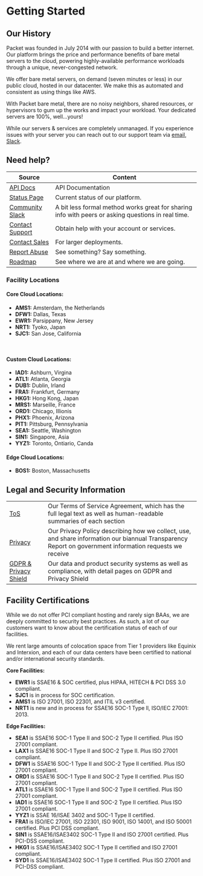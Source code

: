 <!--<meta>
{
    "title":"Overview",
    "description":"Platform Overview",
    "date": "09/20/2019",
    "tag":["Packet Platform", "FAQ"]
}
</meta>-->


# **Getting Started**

## Our History 
Packet was founded in July 2014 with our passion to build a better internet. Our platform brings the price and performance benefits of bare metal servers to the cloud, powering highly-available performance workloads through a unique, never-congested network.

We offer bare metal servers, on demand \(seven minutes or less\) in our public cloud, hosted in our datacenter. We make this as automated and consistent as using things like AWS. 

With Packet bare metal, there are no noisy neighbors, shared resources, or hypervisors to gum up the works and impact your workload. Your dedicated servers are 100%, well...yours!

While our servers & services are completely unmanaged. If you experience issues with your server you can reach out to our support team via [email](mailto:support@packet.com), [Slack](https://slack.packet.com/).


## Need help?

| Source  | Content |
| ------------- | ------------- |
| [API Docs](http://url.coming) | API Documentation
| [Status Page](https://status.packet.com/)  | Current status of our platform. |
| [Community Slack](https://slack.packet.com/)  | A bit less formal method works great for sharing info with peers or asking questions in real time.  |
| [Contact Support](https://app.packet.net/support) | Obtain help with your account or services.
[Contact Sales](mailto:sales@packet.com) | For larger deployments.
[Report Abuse](mailto:abuse@packet.com) | See something? Say something. 
[Roadmap](https://www.packet.com/developers/roadmap/) | See where we are at and where we are going.

### **Facility Locations**

#### Core Cloud Locations:
* **AMS1:** Amsterdam, the Netherlands 
* **DFW1:** Dallas, Texas 
* **EWR1:** Parsippany, New Jersey  
* **NRT1:** Tyoko, Japan 
* **SJC1:** San Jose, California
<br />

#### Custom Cloud Locations: 
* **IAD1:** Ashburn, Virgina 
* **ATL1:** Atlanta, Georgia 
* **DUB1:** Dublin, Irland 
* **FRA1:** Frankfurt, Germany 
* **HKG1:** Hong Kong, Japan 
* **MRS1:** Marseille, France 
* **ORD1:** Chicago, Illionis 
* **PHX1:** Phoenix, Arizona
* **PIT1:** Pittsburg, Pennsylvania
* **SEA1:** Seattle, Washington 
* **SIN1:** Singapore, Asia 
* **YYZ1:** Toronto, Ontiario, Canda 

#### Edge Cloud Locations: 
* **BOS1:** Boston, Massachusetts

## Legal and Security Information
| | |
| ------------- | ------------- |
| [ToS](https://www.packet.com/about/terms/service/) | Our Terms of Service Agreement, which has the full legal text as well as human-readable summaries of each section
[Privacy](https://www.packet.com/about/terms/privacy/) | Our Privacy Policy describing how we collect, use, and share information our biannual Transparency Report on government information requests we receive
[GDPR & Privacy Shield](https://www.packet.com/about/terms/gdpr/) |  Our data and product security systems as well as compliance, with detail pages on GDPR and Privacy Shield

## Facility Certifications

While we do not offer PCI compliant hosting and rarely sign BAAs, we are deeply committed to security best practices. As such, a lot of our customers want to know about the certification status of each of our facilities.   

We rent large amounts of colocation space from Tier 1 providers like Equinix and Interxion, and each of our data centers have been certified to national and/or international security standards.

**Core Facilities:**

* **EWR1** is SSAE16 & SOC certified, plus HIPAA, HITECH & PCI DSS 3.0 compliant.
* **SJC1** is in process for SOC certification.
* **AMS1** is ISO 27001, ISO 22301, and ITIL v3 certified.
* **NRT1** is new and in process for SSAE16 SOC-1 Type ll, ISO/IEC 27001: 2013.

**Edge Facilities:** 

* **SEA1** is SSAE16 SOC-1 Type II and SOC-2 Type II certified. Plus ISO 27001 compliant.
* **LAX1** is SSAE16 SOC-1 Type II and SOC-2 Type II. Plus ISO 27001 compliant. 
* **DFW1** is SSAE16 SOC-1 Type II and SOC-2 Type II certified. Plus ISO 27001 compliant. 
* **ORD1** is SSAE16 SOC-1 Type II and SOC-2 Type II certified. Plus ISO 27001 compliant.  
* **ATL1** is SSAE16 SOC-1 Type II and SOC-2 Type II certified. Plus ISO 27001 compliant.  
* **IAD1** is SSAE16 SOC-1 Type II and SOC-2 Type II certified. Plus ISO 27001 compliant.
* **YYZ1** is SSAE 16/ISAE 3402 and SOC-1 Type II certified.  
* **FRA1** is ISO/IEC 27001, ISO 22301, ISO 9001, ISO 14001, and ISO 50001 certified. Plus PCI DSS compliant.
* **SIN1** is SSAE16/ISAE3402 SOC-1 Type II and ISO 27001 certified. Plus PCI-DSS compliant.  
* **HKG1** is SSAE16/ISAE3402 SOC-1 Type II certified and ISO 27001 compliant. 
* **SYD1** is SSAE16/ISAE3402 SOC-1 Type II certified. Plus ISO 27001 and PCI-DSS compliant. 

